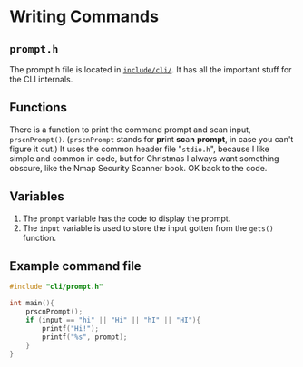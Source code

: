 # Writing Commands
## `prompt.h`
The prompt.h file is located in [`include/cli/`](https://github.com/Platypus-Tech/platypus-os-desktop-pre-alpha/tree/negative-0.9.2/include/cli). It has all the important stuff for the CLI internals.
## Functions
There is a function to print the command prompt and scan input, `prscnPrompt()`. (`prscnPrompt` stands for **pr**int **sc**a**n** **prompt**, in case you can't figure it out.) It uses the common header file "`stdio.h`", because I like simple and common in code, but for Christmas I always want something obscure, like the Nmap Security Scanner book. OK back to the code.
## Variables
1. The `prompt` variable has the code to display the prompt.
2. The `input` variable is used to store the input gotten from the `gets()` function.
## Example command file
```c
#include "cli/prompt.h"

int main(){
    prscnPrompt();
    if (input == "hi" || "Hi" || "hI" || "HI"){
        printf("Hi!");
        printf("%s", prompt);
    }
}
